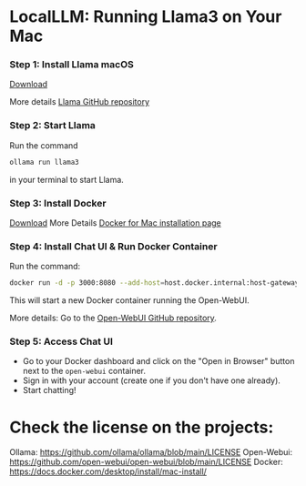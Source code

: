 **LocalLLM: Running Llama3 on Your Mac**
================================

### Step 1: Install Llama macOS

[Download](https://ollama.com/download/Ollama-darwin.zip)

More details [Llama GitHub repository](https://github.com/ollama/ollama) 

### Step 2: Start Llama
Run the command 

```bash
ollama run llama3
```

in your terminal to start Llama.

### Step 3: Install Docker
[Download](https://desktop.docker.com/mac/main/arm64/Docker.dmg?utm_source=docker&utm_medium=webreferral&utm_campaign=docs-driven-download-mac-arm64)
More Details  [Docker for Mac installation page](https://docs.docker.com/desktop/install/mac-install/)

### Step 4: Install Chat UI & Run Docker Container
Run the command:

```bash
docker run -d -p 3000:8080 --add-host=host.docker.internal:host-gateway -v open-webui:/app/backend/data --name open-webui --restart always ghcr.io/open-webui/open-webui:main
```
This will start a new Docker container running the Open-WebUI.

More details: Go to the [Open-WebUI GitHub repository](https://github.com/open-webui/open-webui).

### Step 5: Access Chat UI

* Go to your Docker dashboard and click on the "Open in Browser" button next to the `open-webui` container.
* Sign in with your account (create one if you don't have one already).
* Start chatting!

# Check the license on the projects:
Ollama: https://github.com/ollama/ollama/blob/main/LICENSE
Open-Webui: https://github.com/open-webui/open-webui/blob/main/LICENSE
Docker: https://docs.docker.com/desktop/install/mac-install/

